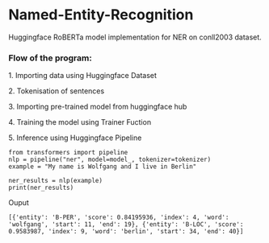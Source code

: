 # Named-Entity-Recognition
Huggingface RoBERTa model implementation for NER on conll2003 dataset. 

<h3>Flow of the program:</h3> 
<p> 1. Importing data using Huggingface Dataset </p>
<p> 2. Tokenisation of sentences </p>
<p> 3. Importing pre-trained model from huggingface hub </p>
<p> 4. Training the model using Trainer Fuction </p>
<p> 5. Inference using Huggingface Pipeline </p>

```
from transformers import pipeline
nlp = pipeline("ner", model=model_, tokenizer=tokenizer)
example = "My name is Wolfgang and I live in Berlin"

ner_results = nlp(example)
print(ner_results)
```
Ouput
```
[{'entity': 'B-PER', 'score': 0.84195936, 'index': 4, 'word': 'wolfgang', 'start': 11, 'end': 19}, {'entity': 'B-LOC', 'score': 0.9583987, 'index': 9, 'word': 'berlin', 'start': 34, 'end': 40}]
```
